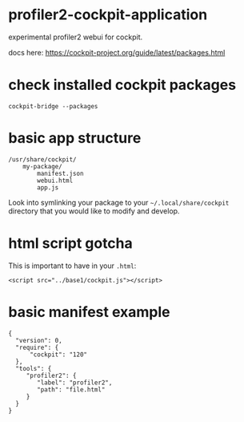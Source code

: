 # profiler2-cockpit-application

experimental profiler2 webui for cockpit.

docs here: https://cockpit-project.org/guide/latest/packages.html

# check installed cockpit packages

```
cockpit-bridge --packages
```

# basic app structure

```
/usr/share/cockpit/
    my-package/
        manifest.json
        webui.html
        app.js
```

Look into symlinking your package to your `~/.local/share/cockpit` directory that you would like to modify and develop.

# html script gotcha

This is important to have in your `.html`:

```
<script src="../base1/cockpit.js"></script>
```

# basic manifest example

```
{
  "version": 0,
  "require": {
      "cockpit": "120"
  },
  "tools": {
     "profiler2": {
        "label": "profiler2",
        "path": "file.html"
     }
  }
}
```
